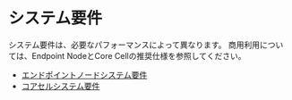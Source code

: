 # システム要件 <a id="system-requirements"></a>

システム要件は、必要なパフォーマンスによって異なります。 商用利用については、Endpoint NodeとCore Cellの推奨仕様を参照してください。

- [エンドポイントノードシステム要件](../../endpoint-node/system-requirements.md)
- [コアセルシステム要件](../../core-cell/system-requirements.md)

